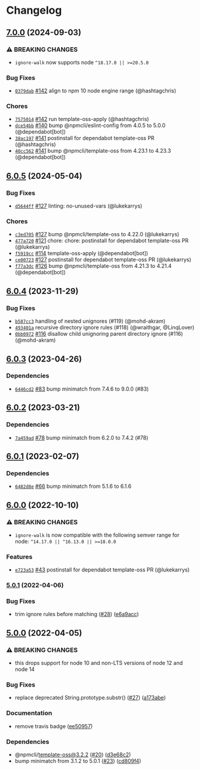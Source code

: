 # Changelog

## [7.0.0](https://github.com/npm/ignore-walk/compare/v6.0.5...v7.0.0) (2024-09-03)
### ⚠️ BREAKING CHANGES
* `ignore-walk` now supports node `^18.17.0 || >=20.5.0`
### Bug Fixes
* [`0379dab`](https://github.com/npm/ignore-walk/commit/0379dabeddd067b3afdcf185b321483d9c766b28) [#142](https://github.com/npm/ignore-walk/pull/142) align to npm 10 node engine range (@hashtagchris)
### Chores
* [`7575014`](https://github.com/npm/ignore-walk/commit/75750146afa38e2b4da92725611ee2f9baf9b5e8) [#142](https://github.com/npm/ignore-walk/pull/142) run template-oss-apply (@hashtagchris)
* [`dce54bb`](https://github.com/npm/ignore-walk/commit/dce54bb6d486f99b5fd874cb3f9235f88a918d9a) [#140](https://github.com/npm/ignore-walk/pull/140) bump @npmcli/eslint-config from 4.0.5 to 5.0.0 (@dependabot[bot])
* [`38ac197`](https://github.com/npm/ignore-walk/commit/38ac197e7edc3bd235bd30d4e33eecd24ed73bc0) [#141](https://github.com/npm/ignore-walk/pull/141) postinstall for dependabot template-oss PR (@hashtagchris)
* [`40cc562`](https://github.com/npm/ignore-walk/commit/40cc562a5181d7ef21d4032d09f3708df0cfb01b) [#141](https://github.com/npm/ignore-walk/pull/141) bump @npmcli/template-oss from 4.23.1 to 4.23.3 (@dependabot[bot])

## [6.0.5](https://github.com/npm/ignore-walk/compare/v6.0.4...v6.0.5) (2024-05-04)

### Bug Fixes

* [`d5644ff`](https://github.com/npm/ignore-walk/commit/d5644ffbf8c22a3f086bcc11984cf1f44026b53f) [#127](https://github.com/npm/ignore-walk/pull/127) linting: no-unused-vars (@lukekarrys)

### Chores

* [`c3ed705`](https://github.com/npm/ignore-walk/commit/c3ed7058062b465f3380e355bced1785a4482641) [#127](https://github.com/npm/ignore-walk/pull/127) bump @npmcli/template-oss to 4.22.0 (@lukekarrys)
* [`477a720`](https://github.com/npm/ignore-walk/commit/477a7202b10d43aa4afdd308c18501a24718614a) [#121](https://github.com/npm/ignore-walk/pull/121) chore: chore: postinstall for dependabot template-oss PR (@lukekarrys)
* [`f5919cc`](https://github.com/npm/ignore-walk/commit/f5919cc2e3d377b7b36f59569e201fa967ac7d3c) [#114](https://github.com/npm/ignore-walk/pull/114) template-oss-apply (@dependabot[bot])
* [`ce00723`](https://github.com/npm/ignore-walk/commit/ce00723c4ddd32fff5e07e765e2d19bcf9991b7b) [#127](https://github.com/npm/ignore-walk/pull/127) postinstall for dependabot template-oss PR (@lukekarrys)
* [`f77a3dc`](https://github.com/npm/ignore-walk/commit/f77a3dc9ead6f2de0e6de1682c6fc28f307bfcf0) [#126](https://github.com/npm/ignore-walk/pull/126) bump @npmcli/template-oss from 4.21.3 to 4.21.4 (@dependabot[bot])

## [6.0.4](https://github.com/npm/ignore-walk/compare/v6.0.3...v6.0.4) (2023-11-29)

### Bug Fixes

* [`b587cc3`](https://github.com/npm/ignore-walk/commit/b587cc32f430dc8d3052cb2905416e301f26df0d) handling of nested unignores (#119) (@mohd-akram)
* [`493401a`](https://github.com/npm/ignore-walk/commit/493401a71e71ab3f1137a27c65e1a4412d93ae26) recursive directory ignore rules (#118) (@wraithgar, @LinqLover)
* [`0bb0972`](https://github.com/npm/ignore-walk/commit/0bb0972643eb52cfd828d769ef7602323e427df5) [#116](https://github.com/npm/ignore-walk/pull/116) disallow child unignoring parent directory ignore (#116) (@mohd-akram)

## [6.0.3](https://github.com/npm/ignore-walk/compare/v6.0.2...v6.0.3) (2023-04-26)

### Dependencies

* [`6446cd2`](https://github.com/npm/ignore-walk/commit/6446cd220d6af31f0ba925d665a9bce54c58d3f5) [#83](https://github.com/npm/ignore-walk/pull/83) bump minimatch from 7.4.6 to 9.0.0 (#83)

## [6.0.2](https://github.com/npm/ignore-walk/compare/v6.0.1...v6.0.2) (2023-03-21)

### Dependencies

* [`7a459ad`](https://github.com/npm/ignore-walk/commit/7a459ad3596d488f7fcf48bbbd0fff4af2a6f940) [#78](https://github.com/npm/ignore-walk/pull/78) bump minimatch from 6.2.0 to 7.4.2 (#78)

## [6.0.1](https://github.com/npm/ignore-walk/compare/v6.0.0...v6.0.1) (2023-02-07)

### Dependencies

* [`6482d8e`](https://github.com/npm/ignore-walk/commit/6482d8eacb9cc986908fa85c9896490bba1c50c9) [#66](https://github.com/npm/ignore-walk/pull/66) bump minimatch from 5.1.6 to 6.1.6

## [6.0.0](https://github.com/npm/ignore-walk/compare/v5.0.1...v6.0.0) (2022-10-10)

### ⚠️ BREAKING CHANGES

* `ignore-walk` is now compatible with the following semver range for node: `^14.17.0 || ^16.13.0 || >=18.0.0`

### Features

* [`e723a53`](https://github.com/npm/ignore-walk/commit/e723a53bbd283f86fff819089db81fbe549662a5) [#43](https://github.com/npm/ignore-walk/pull/43) postinstall for dependabot template-oss PR (@lukekarrys)

### [5.0.1](https://github.com/npm/ignore-walk/compare/v5.0.0...v5.0.1) (2022-04-06)


### Bug Fixes

* trim ignore rules before matching ([#28](https://github.com/npm/ignore-walk/issues/28)) ([e6a9acc](https://github.com/npm/ignore-walk/commit/e6a9acceeeab3df0eb13d02f1c0f8dd69f8492c2))

## [5.0.0](https://github.com/npm/ignore-walk/compare/v4.0.1...v5.0.0) (2022-04-05)


### ⚠ BREAKING CHANGES

* this drops support for node 10 and non-LTS versions of node 12 and node 14

### Bug Fixes

* replace deprecated String.prototype.substr() ([#27](https://github.com/npm/ignore-walk/issues/27)) ([a173abe](https://github.com/npm/ignore-walk/commit/a173abe3a15705d30794d5dbaffbb39916858fc8))


### Documentation

* remove travis badge ([ee50957](https://github.com/npm/ignore-walk/commit/ee5095746282dd059cd9a7c3a71e4b8ab975300e))


### Dependencies

* @npmcli/template-oss@3.2.2 ([#20](https://github.com/npm/ignore-walk/issues/20)) ([d3e68c2](https://github.com/npm/ignore-walk/commit/d3e68c2a30c415fa154cf1d95e0f7760cdb4a7d2))
* bump minimatch from 3.1.2 to 5.0.1 ([#23](https://github.com/npm/ignore-walk/issues/23)) ([cd809f4](https://github.com/npm/ignore-walk/commit/cd809f4a76e7366ba5fa5a72572e3b25ac8ec9aa))
